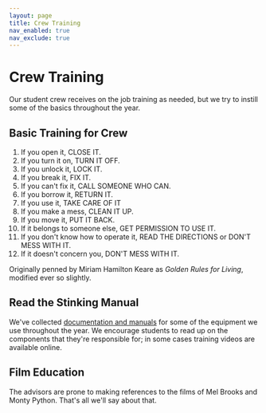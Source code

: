 ```yaml
---
layout: page
title: Crew Training
nav_enabled: true
nav_exclude: true
---
```


<!-- title: Introduction to Crew -->
<!-- categories: pages -->
<!-- tags: students,training -->
<!-- published: 2017-06-27T10:00:00-05:00 -->
<!-- updated: 2017-06-27T10:00:00-05:00 -->
<!-- summary: The training regimen of SPHS tech crew. -->

# Crew Training

Our student crew receives on the job training as needed, but we try to instill some of the basics throughout the year.

## Basic Training for Crew

1. If you open it, CLOSE IT.
2. If you turn it on, TURN IT OFF.
3. If you unlock it, LOCK IT.
4. If you break it, FIX IT.
5. If you can't fix it, CALL SOMEONE WHO CAN.
6. If you borrow it, RETURN IT.
7. If you use it, TAKE CARE OF IT
8. If you make a mess, CLEAN IT UP.
9. If you move it, PUT IT BACK.
10. If it belongs to someone else, GET PERMISSION TO USE IT.
11. If you don't know how to operate it, READ THE DIRECTIONS or DON'T MESS WITH IT.
12. If it doesn't concern you, DON'T MESS WITH IT.

Originally penned by Miriam Hamilton Keare as _Golden Rules for Living_, modified ever so slightly.

## Read the Stinking Manual

We've collected [documentation and manuals](resources.html) for some of the equipment we use throughout the year. We encourage students to read up on the components that they're responsible for; in some cases training videos are available online.

## Film Education

The advisors are prone to making references to the films of Mel Brooks and Monty Python. That's all we'll say about that.

<!-- EOF -->
